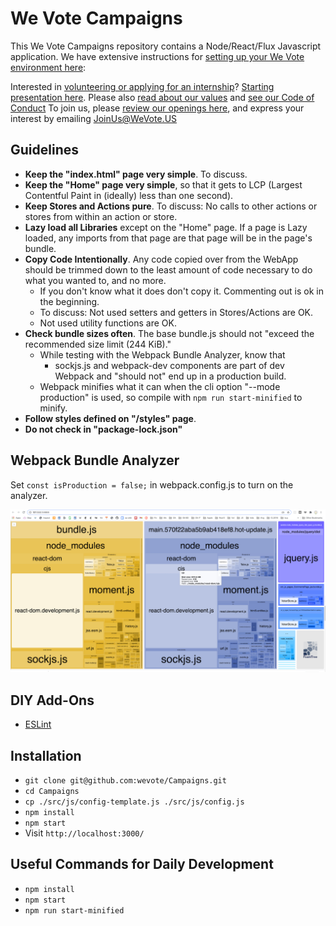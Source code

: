 # We Vote Campaigns

This We Vote Campaigns repository contains a Node/React/Flux Javascript application. We have extensive instructions for [setting up your We Vote environment here](https://github.com/wevote/WebApp): 

Interested in [volunteering or applying for an internship](https://www.idealist.org/en/nonprofit/f917ce3db61a46cb8ad2b0d4e335f0af-we-vote-oakland#opportunities)? [Starting presentation here](https://prezi.com/5v4drd74pt6n/we-vote-introduction-strategic-landscape/). 
Please also [read about our values](https://docs.google.com/document/d/12qBXevI3mVKUsGmXL8mrDMPnWJ1SYw9zX9LGW5cozgg/edit) and 
[see our Code of Conduct](CODE_OF_CONDUCT.md)
To join us, please [review our openings here](https://www.idealist.org/en/nonprofit/f917ce3db61a46cb8ad2b0d4e335f0af-we-vote-oakland#opportunities), and express your interest by emailing JoinUs@WeVote.US


## Guidelines

- **Keep the "index.html" page very simple**. To discuss.
- **Keep the "Home" page very simple**, so that it gets to LCP (Largest Contentful Paint in (ideally) less than one second). 
- **Keep Stores and Actions pure**.  To discuss: No calls to other actions or stores from within an action or store.
- **Lazy load all Libraries** except on the "Home" page.  If a page is Lazy loaded, any imports from that page are that page will be in the page's bundle. 
- **Copy Code Intentionally**.  Any code copied over from the WebApp should be trimmed down to the least amount of code necessary to 
do what you wanted to, and no more. 
  - If you don't know what it does don't copy it.  Commenting out is ok in the beginning.
  - To discuss: Not used setters and getters in Stores/Actions are OK.
  - Not used utility functions are OK.
- **Check bundle sizes often**.  The base bundle.js should not "exceed the recommended size limit (244 KiB)."
  - While testing with the Webpack Bundle Analyzer, know that
    - sockjs.js and webpack-dev components are part of dev Webpack and "should not" end up in a production build.
  - Webpack minifies what it can when the cli option  "--mode production" is used, so compile with `npm run start-minified` to minify. 
- **Follow styles defined on "/styles" page**.
- **Do not check in "package-lock.json"**

## Webpack Bundle Analyzer
Set `const isProduction = false;` in webpack.config.js to turn on the analyzer.

![ScreenShot](./docs/images/WebpackBundleAnalyzer.png)

## DIY Add-Ons

- [ESLint](https://www.robinwieruch.de/react-eslint-webpack-babel/)

## Installation

- `git clone git@github.com:wevote/Campaigns.git`
- `cd Campaigns`
- `cp ./src/js/config-template.js ./src/js/config.js`
- `npm install`
- `npm start`
- Visit `http://localhost:3000/`


## Useful Commands for Daily Development

- `npm install`
- `npm start`
- `npm run start-minified`

